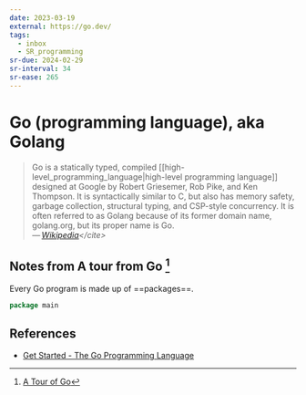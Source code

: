 ```yaml
---
date: 2023-03-19
external: https://go.dev/
tags:
  - inbox
  - SR_programming
sr-due: 2024-02-29
sr-interval: 34
sr-ease: 265
---
```


# Go (programming language), aka Golang

> Go is a statically typed, compiled
> [[high-level_programming_language|high-level programming language]]
> designed at Google by Robert Griesemer, Rob Pike, and Ken Thompson. It is
> syntactically similar to C, but also has memory safety, garbage collection,
> structural typing, and CSP-style concurrency. It is often referred to as
> Golang because of its former domain name, golang.org, but its proper name
> is Go.\
> — <cite>[Wikipedia](https://en.wikipedia.org/wiki/Go_(programming_language))</cite>

## Notes from A tour from Go [^1]

Every Go program is made up of ==packages==.

```go
package main
```

## References

- [Get Started - The Go Programming Language](https://go.dev/learn/)

[^1]: [A Tour of Go](https://go.dev/tour/)

